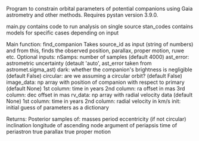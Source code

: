 Program to constrain orbital parameters of potential companions using Gaia astrometry and other methods.  Requires pystan version 3.9.0.

main.py contains code to run analysis on single source
stan_codes contains models for specific cases depending on input

Main function: find_companion
Takes source_id as input (string of numbers) and from this, finds the observed position, parallax, proper motion, ruwe etc.
Optional inputs: 
nSamps: number of samples (default 4000)
ast_error: astrometric uncertainty (detault 'auto', ast_error taken from astromet.sigma_ast)
dark: whether the companion's brightness is negligible (default False)
circular: are we assuming a circular orbit? (default False)
image_data: np array with position of companion with respect to primary (default None)
            1st column: time in years
            2nd column: ra offset in mas
            3rd column: dec offset in mas
rv_data: np array with radial velocity data (default None)
            1st column: time in years
            2nd column: radial velocity in km/s
init: initial guess of parameters as a dictionary

Returns:
Posterior samples of:
masses
period
eccentricity (if not circular)
inclination
longitude of ascending node
argument of periapsis
time of periastron
true parallax
true proper motion
